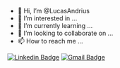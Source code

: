 - 👋 Hi, I’m @LucasAndrius
- 👀 I’m interested in ...
- 🌱 I’m currently learning ...
- 💞️ I’m looking to collaborate on ...
- 📫 How to reach me ...


[![Linkedin Badge](https://img.shields.io/badge/-Diego%20Fernandes-6633cc?style=flat-square&logo=Linkedin&logoColor=white&link=https://www.linkedin.com/in/lucas-oliveira-aa319b1b2/)](https://www.linkedin.com/in/lucas-oliveira-aa319b1b2/) 
[![Gmail Badge](https://img.shields.io/badge/-diego.schell.f@gmail.com-6633cc?style=flat-square&logo=Gmail&logoColor=white&link=mailto:devlucasandrius@gmail.com)](mailto:devlucasandrius@gmail.com)
<!---
LucasAndrius/LucasAndrius is a ✨ special ✨ repository because its `README.md` (this file) appears on your GitHub profile.
You can click the Preview link to take a look at your changes.
--->
